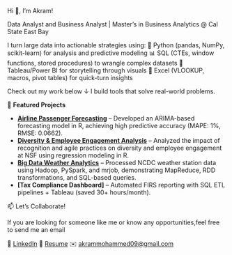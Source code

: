 Hi 👋, I’m Akram!

Data Analyst and Business Analyst | Master’s in Business Analytics @ Cal State East Bay

I turn large data into actionable strategies using:
🐍 Python (pandas, NumPy, scikit-learn) for analysis and predictive modeling
📊 SQL (CTEs, window functions, stored procedures) to wrangle complex datasets
🎨 Tableau/Power BI for storytelling through visuals
🧩 Excel (VLOOKUP, macros, pivot tables) for quick-turn insights

Check out my work below ↓ I build tools that solve real-world problems.

🚀 **Featured Projects**

- **[Airline Passenger Forecasting](https://github.com/itsakram-dot/BAN-673-Airline-Passenger-Forecast)** – Developed an ARIMA-based forecasting model in R, achieving high predictive accuracy (MAPE: 1%, RMSE: 0.0662).
- **[Diversity & Employee Engagement Analysis](https://github.com/itsakram-dot/diversity-employee-engagement-nsf)** – Analyzed the impact of recognition and agile practices on diversity and employee engagement at NSF using regression modeling in R.
- **[Big Data Weather Analytics](https://github.com/itsakram-dot/big-data-weather-analytics)** – Processed NCDC weather station data using Hadoop, PySpark, and mrjob, demonstrating MapReduce, RDD transformations, and SQL-based queries.
- **[Tax Compliance Dashboard]** – Automated FIRS reporting with SQL ETL pipelines + Tableau (saved 30+ hours/month).

📫 Let’s Collaborate!

If you are looking for someone like me or know any opportunities,feel free to send me an email

💼 [LinkedIn](https://www.linkedin.com/in/akram-mohammed-465052134)
📄 [Resume](https://github.com/itsakram-dot/itsakram-dot/raw/d4d3111c347b92249af663b48ee21eba73487a2b/Akram%20Mohammed%20-%20Resume%20March.pdf)
✉️ [akrammohammed09@gmail.com](mailto:akrammohammed09@gmail.com)

